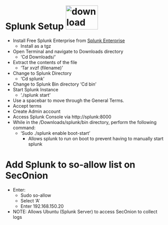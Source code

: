 # Splunk Setup  <img width="100" height="75" alt="download" src="https://github.com/user-attachments/assets/de3f50a2-4bdc-4739-b99c-946b1ddc4fc9" /> 
- Install Free Splunk Enterprise from [Splunk Enterprise](https://www.splunk.com/en_us/download/splunk-enterprise.html)
  - Install as a tgz
- Open Terminal and navigate to Downloads directory
  - ‘Cd Downloads/’
- Extract the contents of the file
  - ‘Tar xvzf  (filename)’
- Change to Splunk Directory
  - ‘Cd splunk’
- Change to Splunk Bin directory
  ‘Cd bin’ 
- Start Splunk Instance
  - ‘./splunk start’
- Use a spacebar to move through the General Terms. 
- Accept terms
- Create Admin account
- Access Splunk Console via http://splunk:8000
- While in the /Downloads/splunk/bin directory, perform the following command:
  - ‘Sudo ./splunk enable boot-start’
    - Allows splunk to run on boot to prevent having to manually start splunk
# Add Splunk to so-allow list on SecOnion 
- Enter:
  - Sudo so-allow
  - Select ‘A’
  - Enter 192.168.150.20
- NOTE: Allows Ubuntu (Splunk Server) to access SecOnion to collect logs
